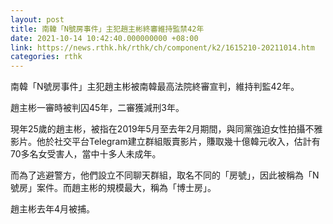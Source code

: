 ```yaml
---
layout: post
title: 南韓「N號房事件」主犯趙主彬終審維持監禁42年
date: 2021-10-14 10:42:40.000000000 +08:00
link: https://news.rthk.hk/rthk/ch/component/k2/1615210-20211014.htm
categories: rthk
---
```


南韓「N號房事件」主犯趙主彬被南韓最高法院終審宣判，維持判監42年。

趙主彬一審時被判囚45年，二審獲減刑3年。

現年25歲的趙主彬，被指在2019年5月至去年2月期間，與同黨強迫女性拍攝不雅影片。他於社交平台Telegram建立群組販賣影片，賺取幾十億韓元收入，估計有70多名女受害人，當中十多人未成年。

而為了逃避警方，他們設立不同聊天群組，取名不同的「房號」，因此被稱為「N號房」案件。而趙主彬的規模最大，稱為「博士房」。

趙主彬去年4月被捕。
